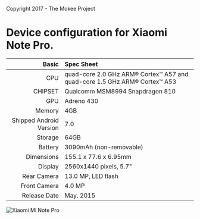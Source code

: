 Copyright 2017 - The Mokee Project

Device configuration for Xiaomi Note Pro.
=====================================

Basic   | Spec Sheet
-------:|:-------------------------
CPU     | quad-core 2.0 GHz ARM® Cortex™ A57 and quad-core 1.5 GHz ARM® Cortex™ A53
CHIPSET | Qualcomm MSM8994 Snapdragon 810
GPU     | Adreno 430
Memory  | 4GB
Shipped Android Version | 7.0
Storage | 64GB
Battery | 3090mAh (non-removable)
Dimensions | 155.1 x 77.6 x 6.95mm 
Display | 2560x1440 pixels, 5.7"
Rear Camera  | 13.0 MP, LED flash
Front Camera | 4.0 MP
Release Date | May. 2015

![Xiaomi Mi Note Pro](http://img1.mydrivers.com/img/20150803/ce2ad72c660f4936853b8a25031e0f1b.png "Xiaomi Mi Note Pro")
